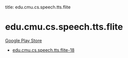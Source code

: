 title: edu.cmu.cs.speech.tts.flite
# edu.cmu.cs.speech.tts.flite


[Google Play Store](https://play.google.com/store/apps/details?id=edu.cmu.cs.speech.tts.flite)


* [edu.cmu.cs.speech.tts.flite-18](./edu.cmu.cs.speech.tts.flite-18/)